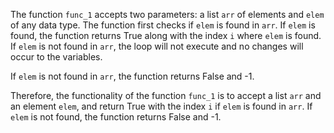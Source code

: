The function `func_1` accepts two parameters: a list `arr` of elements and `elem` of any data type. The function first checks if `elem` is found in `arr`. If `elem` is found, the function returns True along with the index `i` where `elem` is found. If `elem` is not found in `arr`, the loop will not execute and no changes will occur to the variables. 

If `elem` is not found in `arr`, the function returns False and -1. 

Therefore, the functionality of the function `func_1` is to accept a list `arr` and an element `elem`, and return True with the index `i` if `elem` is found in `arr`. If `elem` is not found, the function returns False and -1.